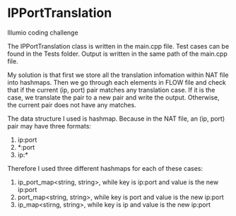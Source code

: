 # IPPortTranslation
Illumio coding challenge

The IPPortTranslation class is written in the main.cpp file. Test cases can be found in the Tests folder. Output is written in the same path of the main.cpp file.

My solution is that first we store all the translation infomation within NAT file into hashmaps. Then we go through each elements in FLOW file and check that if the current (ip, port) pair matches any translation case. If it is the case, we translate the pair to a new pair and write the output. Otherwise, the current pair does not have any matches.

The data structure I used is hashmap. Because in the NAT file, an (ip, port) pair may have three formats:
1. ip:port
2. \*:port
3. ip:\*

Therefore I used three different hashmaps for each of these cases:
1. ip_port_map<string, string>, while key is ip:port and value is the new ip:port
2. port_map<string, string>, while key is port and value is the new ip:port
3. ip_map<stirng, string>, while key is ip and value is the new ip:port
